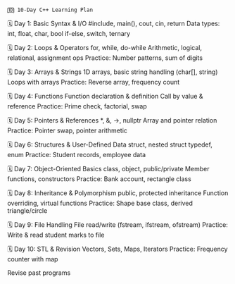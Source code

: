                                                                           🔟 10-Day C++ Learning Plan

🗓️ Day 1: Basic Syntax & I/O
  #include, main(), cout, cin, return
  Data types: int, float, char, bool
  if-else, switch, ternary

🗓️ Day 2: Loops & Operators
  for, while, do-while
  Arithmetic, logical, relational, assignment ops
  Practice: Number patterns, sum of digits

🗓️ Day 3: Arrays & Strings
  1D arrays, basic string handling (char[], string)  
  Loops with arrays
  Practice: Reverse array, frequency count

🗓️ Day 4: Functions
  Function declaration & definition
  Call by value & reference
  Practice: Prime check, factorial, swap

🗓️ Day 5: Pointers & References
  *, &, ->, nullptr
  Array and pointer relation
  Practice: Pointer swap, pointer arithmetic

🗓️ Day 6: Structures & User-Defined Data
  struct, nested struct
  typedef, enum
  Practice: Student records, employee data

🗓️ Day 7: Object-Oriented Basics
  class, object, public/private
  Member functions, constructors
  Practice: Bank account, rectangle class

🗓️ Day 8: Inheritance & Polymorphism
  public, protected inheritance
  Function overriding, virtual functions
  Practice: Shape base class, derived triangle/circle

🗓️ Day 9: File Handling
  File read/write (fstream, ifstream, ofstream)
  Practice: Write & read student marks to file

🗓️ Day 10: STL & Revision
  Vectors, Sets, Maps, Iterators
  Practice: Frequency counter with map

Revise past programs
